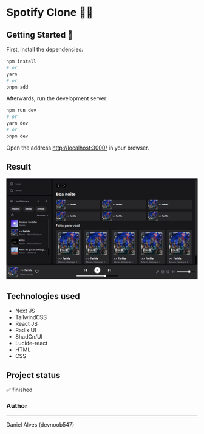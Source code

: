 # Spotify Clone 🎵💚

## Getting Started 🧠

First, install the dependencies:

```bash
npm install
# or
yarn
# or
pnpm add

```

Afterwards, run the development server:

```bash
npm run dev
# or
yarn dev
# or
pnpm dev
```

Open the address [http://localhost:3000/](http://localhost:3000/) in your browser.

## Result
![Alt text](./public/example.png)

## Technologies used

* Next JS
* TailwindCSS
* React JS
* Radix UI
* ShadCn/UI
* Lucide-react
* HTML
* CSS

## Project status
<p>✅ finished</p>

### Author
---
Daniel Alves (devnoob547)